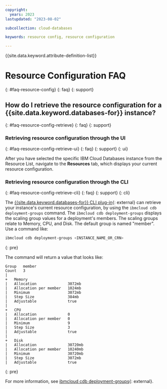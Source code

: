 ```yaml
---
copyright:
  years: 2023
lastupdated: "2023-08-02"

subcollection: cloud-databases

keywords: resource config, resource configuration

---
```


{{site.data.keyword.attribute-definition-list}}

# Resource Configuration FAQ
{: #faq-resource-config}
{: faq}
{: support}

## How do I retrieve the resource configuration for a {{site.data.keyword.databases-for}} instance?
{: #faq-resource-config-retrieve}
{: faq}
{: support}

### Retrieving resource configuration through the UI
{: #faq-resource-config-retrieve-ui}
{: faq}
{: support}
{: ui}

After you have selected the specific IBM Cloud Databases instance from the Resource List, navigate to the **Resources** tab, which displays your current resource configuration.

### Retrieving resource configuration through the CLI
{: #faq-resource-config-retrieve-cli}
{: faq}
{: support}
{: cli}

The [{{site.data.keyword.databases-for}} CLI plug-in](/docs/cloud-databases?topic=cloud-databases-cdb-reference){: external} can retrieve your instance's current resource configuration, by using the `ibmcloud cdb deployment-groups` command. The `ibmcloud cdb deployment-groups` displays the scaling group values for a deployment's members. The scaling groups relate to Memory, CPU, and Disk. The default group is named "member". Use a command like:

```sh
ibmcloud cdb deployment-groups <INSTANCE_NAME_OR_CRN>
```
{: pre}

The command will return a value that looks like:

```text
Group   member
Count   3
|
+   Memory
|   Allocation              3072mb
|   Allocation per member   1024mb
|   Minimum                 3072mb
|   Step Size               384mb
|   Adjustable              true
|
+   CPU
|   Allocation              0
|   Allocation per member   0
|   Minimum                 9
|   Step Size               3
|   Adjustable              true
|
+   Disk
|   Allocation              30720mb
|   Allocation per member   10240mb
|   Minimum                 30720mb
|   Step Size               3072mb
|   Adjustable              true
```
{: pre}

For more information, see [ibmcloud cdb deployment-groups](/docs/cloud-databases?topic=cloud-databases-cdb-reference#deployment-groups){: external}.

